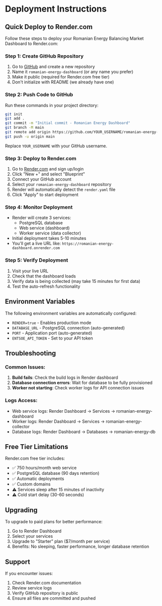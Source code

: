 # Deployment Instructions

## Quick Deploy to Render.com

Follow these steps to deploy your Romanian Energy Balancing Market Dashboard to Render.com:

### Step 1: Create GitHub Repository

1. Go to [GitHub](https://github.com) and create a new repository
2. Name it `romanian-energy-dashboard` (or any name you prefer)
3. Make it public (required for Render.com free tier)
4. Don't initialize with README (we already have one)

### Step 2: Push Code to GitHub

Run these commands in your project directory:

```bash
git init
git add .
git commit -m "Initial commit - Romanian Energy Dashboard"
git branch -M main
git remote add origin https://github.com/YOUR_USERNAME/romanian-energy-dashboard.git
git push -u origin main
```

Replace `YOUR_USERNAME` with your GitHub username.

### Step 3: Deploy to Render.com

1. Go to [Render.com](https://render.com) and sign up/login
2. Click "New +" and select "Blueprint"
3. Connect your GitHub account
4. Select your `romanian-energy-dashboard` repository
5. Render will automatically detect the `render.yaml` file
6. Click "Apply" to start deployment

### Step 4: Monitor Deployment

- Render will create 3 services:
  - PostgreSQL database
  - Web service (dashboard)
  - Worker service (data collector)
- Initial deployment takes 5-10 minutes
- You'll get a live URL like: `https://romanian-energy-dashboard.onrender.com`

### Step 5: Verify Deployment

1. Visit your live URL
2. Check that the dashboard loads
3. Verify data is being collected (may take 15 minutes for first data)
4. Test the auto-refresh functionality

## Environment Variables

The following environment variables are automatically configured:

- `RENDER=true` - Enables production mode
- `DATABASE_URL` - PostgreSQL connection (auto-generated)
- `PORT` - Application port (auto-generated)
- `ENTSOE_API_TOKEN` - Set to your API token

## Troubleshooting

### Common Issues:

1. **Build fails**: Check the build logs in Render dashboard
2. **Database connection errors**: Wait for database to be fully provisioned
3. **Worker not starting**: Check worker logs for API connection issues

### Logs Access:

- Web service logs: Render Dashboard → Services → romanian-energy-dashboard
- Worker logs: Render Dashboard → Services → romanian-energy-collector
- Database logs: Render Dashboard → Databases → romanian-energy-db

## Free Tier Limitations

Render.com free tier includes:
- ✅ 750 hours/month web service
- ✅ PostgreSQL database (90 days retention)
- ✅ Automatic deployments
- ✅ Custom domains
- ⚠️ Services sleep after 15 minutes of inactivity
- ⚠️ Cold start delay (30-60 seconds)

## Upgrading

To upgrade to paid plans for better performance:
1. Go to Render Dashboard
2. Select your services
3. Upgrade to "Starter" plan ($7/month per service)
4. Benefits: No sleeping, faster performance, longer database retention

## Support

If you encounter issues:
1. Check Render.com documentation
2. Review service logs
3. Verify GitHub repository is public
4. Ensure all files are committed and pushed
